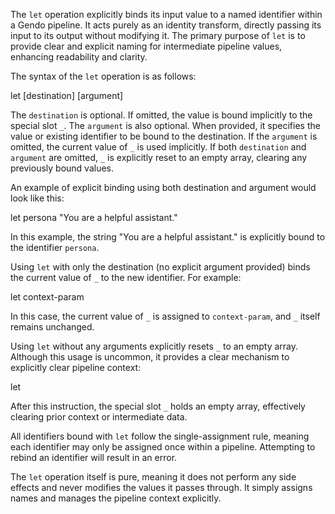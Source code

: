 The `let` operation explicitly binds its input value to a named identifier 
within a Gendo pipeline. It acts purely as an identity transform, directly 
passing its input to its output without modifying it. The primary purpose of 
`let` is to provide clear and explicit naming for intermediate pipeline values, 
enhancing readability and clarity.

The syntax of the `let` operation is as follows:

  let [destination] [argument]

The `destination` is optional. If omitted, the value is bound implicitly to the 
special slot `_`. The `argument` is also optional. When provided, it specifies 
the value or existing identifier to be bound to the destination. If the 
`argument` is omitted, the current value of `_` is used implicitly. If both 
`destination` and `argument` are omitted, `_` is explicitly reset to an empty 
array, clearing any previously bound values.

An example of explicit binding using both destination and argument would look 
like this:

  let persona "You are a helpful assistant."

In this example, the string "You are a helpful assistant." is explicitly bound 
to the identifier `persona`.

Using `let` with only the destination (no explicit argument provided) binds the 
current value of `_` to the new identifier. For example:

  let context-param

In this case, the current value of `_` is assigned to `context-param`, and `_` 
itself remains unchanged.

Using `let` without any arguments explicitly resets `_` to an empty array. 
Although this usage is uncommon, it provides a clear mechanism to explicitly 
clear pipeline context:

  let

After this instruction, the special slot `_` holds an empty array, effectively 
clearing prior context or intermediate data.

All identifiers bound with `let` follow the single-assignment rule, meaning 
each identifier may only be assigned once within a pipeline. Attempting to 
rebind an identifier will result in an error.

The `let` operation itself is pure, meaning it does not perform any side 
effects and never modifies the values it passes through. It simply assigns 
names and manages the pipeline context explicitly.
